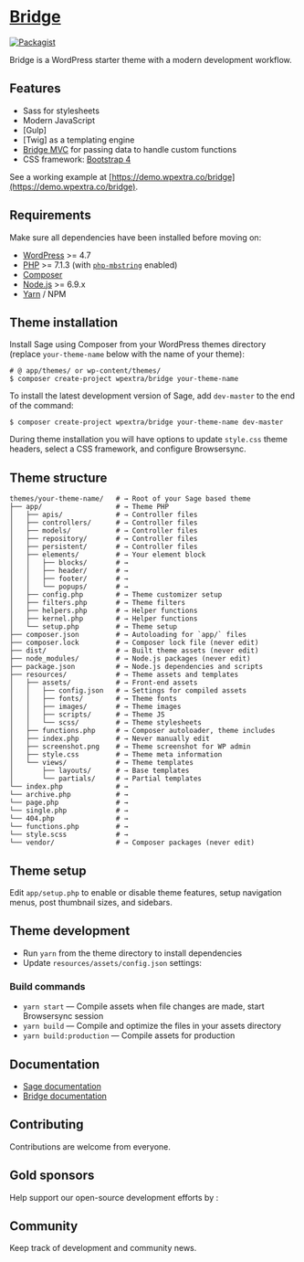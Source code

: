 # [Bridge](https://wpextra.co/bridge/)
[![Packagist](https://img.shields.io/packagist/vpre/roots/sage.svg?style=flat-square)](https://packagist.org/packages/wpextra/bridge)

Bridge is a WordPress starter theme with a modern development workflow.

## Features

* Sass for stylesheets
* Modern JavaScript
* [Gulp]
* [Twig]  as a templating engine
* [Bridge MVC](https://github.com/wpextra/bridge) for passing data to handle custom functions
* CSS framework: [Bootstrap 4](https://getbootstrap.com/)

See a working example at [https://demo.wpextra.co/bridge](https://demo.wpextra.co/bridge).

## Requirements

Make sure all dependencies have been installed before moving on:

* [WordPress](https://wordpress.org/) >= 4.7
* [PHP](https://secure.php.net/manual/en/install.php) >= 7.1.3 (with [`php-mbstring`](https://secure.php.net/manual/en/book.mbstring.php) enabled)
* [Composer](https://getcomposer.org/download/)
* [Node.js](http://nodejs.org/) >= 6.9.x
* [Yarn](https://yarnpkg.com/en/docs/install) / NPM

## Theme installation

Install Sage using Composer from your WordPress themes directory (replace `your-theme-name` below with the name of your theme):

```shell
# @ app/themes/ or wp-content/themes/
$ composer create-project wpextra/bridge your-theme-name
```

To install the latest development version of Sage, add `dev-master` to the end of the command:

```shell
$ composer create-project wpextra/bridge your-theme-name dev-master
```

During theme installation you will have options to update `style.css` theme headers, select a CSS framework, and configure Browsersync.

## Theme structure

```shell
themes/your-theme-name/   # → Root of your Sage based theme
├── app/                  # → Theme PHP
│   ├── apis/      		  # → Controller files
│   ├── controllers/      # → Controller files
│   ├── models/      	  # → Controller files
│   ├── repository/       # → Controller files
│   ├── persistent/       # → Controller files
│   ├── elements/         # → Your element block
│   │   ├── blocks/       # → 
│   │   ├── header/       # → 
│   │   ├── footer/       # → 
│   │   └── popups/       # → 
│   ├── config.php        # → Theme customizer setup
│   ├── filters.php       # → Theme filters
│   ├── helpers.php       # → Helper functions
│   ├── kernel.php        # → Helper functions
│   └── setup.php         # → Theme setup
├── composer.json         # → Autoloading for `app/` files
├── composer.lock         # → Composer lock file (never edit)
├── dist/                 # → Built theme assets (never edit)
├── node_modules/         # → Node.js packages (never edit)
├── package.json          # → Node.js dependencies and scripts
├── resources/            # → Theme assets and templates
│   ├── assets/           # → Front-end assets
│   │   ├── config.json   # → Settings for compiled assets
│   │   ├── fonts/        # → Theme fonts
│   │   ├── images/       # → Theme images
│   │   ├── scripts/      # → Theme JS
│   │   └── scss/         # → Theme stylesheets
│   ├── functions.php     # → Composer autoloader, theme includes
│   ├── index.php         # → Never manually edit
│   ├── screenshot.png    # → Theme screenshot for WP admin
│   ├── style.css         # → Theme meta information
│   └── views/            # → Theme templates
│       ├── layouts/      # → Base templates
│       └── partials/     # → Partial templates
└── index.php             # → 
└── archive.php           # → 
└── page.php              # → 
└── single.php            # → 
└── 404.php               # → 
└── functions.php         # → 
└── style.scss            # → 
└── vendor/               # → Composer packages (never edit)
```

## Theme setup

Edit `app/setup.php` to enable or disable theme features, setup navigation menus, post thumbnail sizes, and sidebars.

## Theme development

* Run `yarn` from the theme directory to install dependencies
* Update `resources/assets/config.json` settings:


### Build commands

* `yarn start` — Compile assets when file changes are made, start Browsersync session
* `yarn build` — Compile and optimize the files in your assets directory
* `yarn build:production` — Compile assets for production

## Documentation

* [Sage documentation](https://wpextra.co/bridge/docs/)
* [Bridge documentation](https://github.com/bridge/docs)

## Contributing

Contributions are welcome from everyone. 

## Gold sponsors

Help support our open-source development efforts by :


## Community

Keep track of development and community news.
